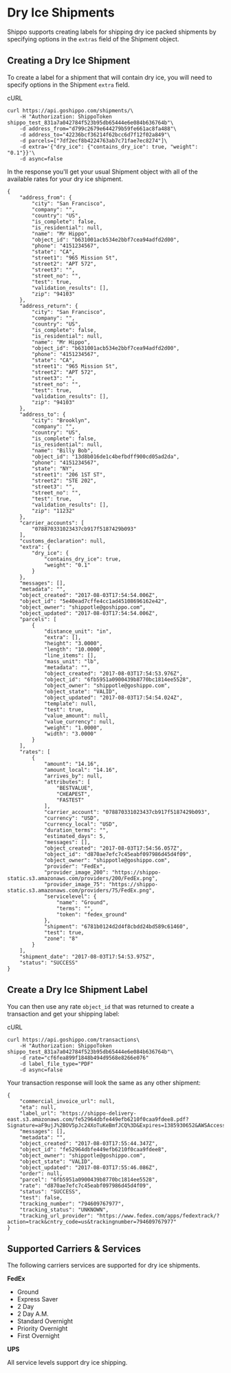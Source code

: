 Dry Ice Shipments
=================

Shippo supports creating labels for shipping dry ice packed shipments by specifying options in the `extras` field of the Shipment object.

Creating a Dry Ice Shipment
---------------------------

To create a label for a shipment that will contain dry ice, you will need to specify options in the Shipment `extra` field.

cURL

```
curl https://api.goshippo.com/shipments/\
    -H "Authorization: ShippoToken shippo_test_831a7a042784f523b95db65444e6e084b636764b"\
    -d address_from="d799c2679e644279b59fe661ac8fa488"\
    -d address_to="42236bcf36214f62bcc6d7f12f02a849"\
    -d parcels=["7df2ecf8b4224763ab7c71fae7ec8274"]\
    -d extra='{"dry_ice": {"contains_dry_ice": true, "weight": "0.1"}}'\
    -d async=false
```

In the response you'll get your usual Shipment object with all of the available rates for your dry ice shipment.

```
{
    "address_from": {
        "city": "San Francisco",
        "company": "",
        "country": "US",
        "is_complete": false,
        "is_residential": null,
        "name": "Mr Hippo",
        "object_id": "b631001acb534e2bbf7cea94adfd2d00",
        "phone": "4151234567",
        "state": "CA",
        "street1": "965 Mission St",
        "street2": "APT 572",
        "street3": "",
        "street_no": "",
        "test": true,
        "validation_results": [],
        "zip": "94103"
    },
    "address_return": {
        "city": "San Francisco",
        "company": "",
        "country": "US",
        "is_complete": false,
        "is_residential": null,
        "name": "Mr Hippo",
        "object_id": "b631001acb534e2bbf7cea94adfd2d00",
        "phone": "4151234567",
        "state": "CA",
        "street1": "965 Mission St",
        "street2": "APT 572",
        "street3": "",
        "street_no": "",
        "test": true,
        "validation_results": [],
        "zip": "94103"
    },
    "address_to": {
        "city": "Brooklyn",
        "company": "",
        "country": "US",
        "is_complete": false,
        "is_residential": null,
        "name": "Billy Bob",
        "object_id": "13d8b016de1c4befbdff900cd05ad2da",
        "phone": "4151234567",
        "state": "NY",
        "street1": "206 1ST ST",
        "street2": "STE 202",
        "street3": "",
        "street_no": "",
        "test": true,
        "validation_results": [],
        "zip": "11232"
    },
    "carrier_accounts": [
        "078870331023437cb917f5187429b093"
    ],
    "customs_declaration": null,
    "extra": {
        "dry_ice": {
            "contains_dry_ice": true,
            "weight": "0.1"
        }
    },
    "messages": [],
    "metadata": "",
    "object_created": "2017-08-03T17:54:54.006Z",
    "object_id": "5e40ead7cffe4cc1ad45108696162e42",
    "object_owner": "shippotle@goshippo.com",
    "object_updated": "2017-08-03T17:54:54.006Z",
    "parcels": [
        {
            "distance_unit": "in",
            "extra": [],
            "height": "3.0000",
            "length": "10.0000",
            "line_items": [],
            "mass_unit": "lb",
            "metadata": "",
            "object_created": "2017-08-03T17:54:53.976Z",
            "object_id": "6fb5951a0900439b8770bc1814ee5528",
            "object_owner": "shippotle@goshippo.com",
            "object_state": "VALID",
            "object_updated": "2017-08-03T17:54:54.024Z",
            "template": null,
            "test": true,
            "value_amount": null,
            "value_currency": null,
            "weight": "1.0000",
            "width": "3.0000"
        }
    ],
    "rates": [
        {
            "amount": "14.16",
            "amount_local": "14.16",
            "arrives_by": null,
            "attributes": [
                "BESTVALUE",
                "CHEAPEST",
                "FASTEST"
            ],
            "carrier_account": "078870331023437cb917f5187429b093",
            "currency": "USD",
            "currency_local": "USD",
            "duration_terms": "",
            "estimated_days": 5,
            "messages": [],
            "object_created": "2017-08-03T17:54:56.057Z",
            "object_id": "d870ae7efc7c45eabf097986d45d4f09",
            "object_owner": "shippotle@goshippo.com",
            "provider": "FedEx",
            "provider_image_200": "https://shippo-static.s3.amazonaws.com/providers/200/FedEx.png",
            "provider_image_75": "https://shippo-static.s3.amazonaws.com/providers/75/FedEx.png",
            "servicelevel": {
                "name": "Ground",
                "terms": "",
                "token": "fedex_ground"
            },
            "shipment": "6781b0124d2d4f8cbdd24bd589c61460",
            "test": true,
            "zone": "8"
        }
    ],
    "shipment_date": "2017-08-03T17:54:53.975Z",
    "status": "SUCCESS"
}
```

Create a Dry Ice Shipment Label
-------------------------------

You can then use any rate `object_id` that was returned to create a transaction and get your shipping label:

cURL

```
curl https://api.goshippo.com/transactions\
    -H "Authorization: ShippoToken shippo_test_831a7a042784f523b95db65444e6e084b636764b"\
    -d rate="cf6fea899f1848b494d9568e8266e076"
    -d label_file_type="PDF"
    -d async=false
```

Your transaction response will look the same as any other shipment:

```
{
    "commercial_invoice_url": null,
    "eta": null,
    "label_url": "https://shippo-delivery-east.s3.amazonaws.com/fe52964dbfe449efb6210f0caa9fdee8.pdf?Signature=aF9ujJ%2BOV5pJc24XoTuKeBmfJCQ%3D&Expires=1385930652&AWSAccessKeyId=AKIAJTHP3LLFMYAWALIA",
    "messages": [],
    "metadata": "",
    "object_created": "2017-08-03T17:55:44.347Z",
    "object_id": "fe52964dbfe449efb6210f0caa9fdee8",
    "object_owner": "shippotle@goshippo.com",
    "object_state": "VALID",
    "object_updated": "2017-08-03T17:55:46.086Z",
    "order": null,
    "parcel": "6fb5951a0900439b8770bc1814ee5528",
    "rate": "d870ae7efc7c45eabf097986d45d4f09",
    "status": "SUCCESS",
    "test": false,
    "tracking_number": "794609767977",
    "tracking_status": "UNKNOWN",
    "tracking_url_provider": "https://www.fedex.com/apps/fedextrack/?action=track&cntry_code=us&trackingnumber=794609767977"
}
```

Supported Carriers & Services
-----------------------------

The following carriers services are supported for dry ice shipments.

**FedEx**

-   Ground
-   Express Saver
-   2 Day
-   2 Day A.M.
-   Standard Overnight
-   Priority Overnight
-   First Overnight

**UPS**

All service levels support dry ice shipping.